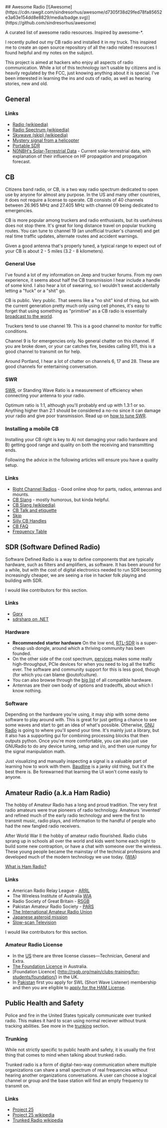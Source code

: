 <div class="github-widget" data-repo="kyleterry/awesome-radio"></div>
<script async src="https://pagead2.googlesyndication.com/pagead/js/adsbygoogle.js"></script><ins class="adsbygoogle" style="display:block" data-ad-client="ca-pub-6890694312814945" data-ad-slot="5473692530" data-ad-format="auto"  data-full-width-responsive="true"></ins><script>(adsbygoogle = window.adsbygoogle || []).push({});</script>
## Awesome Radio [![Awesome](https://cdn.rawgit.com/sindresorhus/awesome/d7305f38d29fed78fa85652e3a63e154dd8e8829/media/badge.svg)](https://github.com/sindresorhus/awesome)

A curated list of awesome radio resources. Inspired by awesome-*.

I recently pulled out my CB radio and installed it in my truck. This inspired me
to create an open source repository of all the radio related resources I found
helpful and my notes on the subject.

This project is aimed at hackers who enjoy all aspects of radio communication.
While a lot of this technology isn't usable by citizens and is heavily regulated
by the FCC, just knowing anything about it is special. I've been interested in
learning the ins and outs of radio, as well as hearing stories, new and old.

## General

### Links

* [Radio (wikipedia)](http://en.wikipedia.org/wiki/Radio)
* [Radio Spectrum (wikipedia)](http://en.wikipedia.org/wiki/Radio_spectrum)
* [Skywave (skip) (wikipedia)](http://en.wikipedia.org/wiki/Skywave)
* [Mystery signal from a
  helicopter](http://www.windytan.com/2014/02/mystery-signal-from-helicopter.html)
* [Portable SDR](http://hackaday.io/project/1538-PortableSDR)
* [N0NBH's Solar-Terrestrial Data](http://www.hamqsl.com/solar2.html) - Current
solar-terrestrial data, with explanation of their influence on HF propagation
and propagation forecast.

## CB

Citizens band radio, or CB, is a two way radio spectrum dedicated to open use by
anyone for almost any purpose. In the US and many other countries, it
does not require a license to operate. CB consists of 40 channels between 26.965
MHz and 27.405 MHz with channel 09 being dedicated to emergencies.

CB is more popular among truckers and radio enthusiasts, but its usefulness
does not stop there. It's great for long distance travel on popular trucking
routes. You can tune to channel 19 (an unofficial trucker's channel) and get
real time traffic updates, alternate routes and accident warnings.

Given a good antenna that's properly tuned, a typical range to expect out of
your CB is about 2 - 5 miles (3.2 - 8 kilometers).

### General Use

I've found a lot of my information on Jeep and trucker forums. From my own
experience, it seems about half the CB transmission I hear include a handle of
some kind. I also hear a lot of swearing, so I wouldn't sweat accidentally
letting a "fuck" or a "shit" go.

CB is public. Very public. That seems like a "no shit" kind of thing, but with
the current generation pretty much only using cell phones, it's easy to forget
that using something as "primitive" as a CB radio is essentially [broadcast to
the world](http://en.wikipedia.org/wiki/Citizens_band_radio#Working_skip).

Truckers tend to use channel 19. This is a good channel to monitor for traffic
conditions.

Channel 9 is for emergencies only. No general chatter on this channel. If you
are broke down, or your car catches fire, besides calling 911, this is a good
channel to transmit on for help.

Around Portland, I hear a lot of chatter on channels 6, 17 and 28. These are
good channels for entertaining conversation.

### SWR

[SWR](http://en.wikipedia.org/wiki/Standing_wave_ratio), or Standing Wave Ratio
is a measurement of efficiency when connecting your antenna to your radio.

Optimum ratio is 1:1, although you'll probably end up with 1.3:1 or so. Anything
higher than 2:1 should be considered a no-no since it can damage your radio and
give poor transmission. Read up on [how to tune
SWR](http://www.rightchannelradios.com/tuning-cb-antenna-adjusting-swr).

### Installing a mobile CB

Installing your CB right is key to A) not damaging your radio hardware and B)
getting good range and quality on both the receiving and transmitting ends.

Following the advice in the following articles will ensure you have a quality
setup.

### Links

* [Right Channel Radios](http://www.rightchannelradios.com/) - Good online shop
for parts, radios, antennas and mounts.
* [CB Slang](http://www.cbslang.com/) - mostly humorous, but kinda helpful.
* [CB Slang (wikipedia)](http://en.wikipedia.org/wiki/List_of_CB_slang)
* [CB Talk and etiquette](http://www.jeepforum.com/forum/f8/cb-radio-etiquette-jeep-trail-1169815/)
* [Skip](http://cbradiomagazine.com/Articles/How%20to%20Shoot%20Skip.htm)
* [Silly CB Handles](http://www.somethingawful.com/news/cb-handles/)
* [CB FAQ](http://www.advancedspecialties.net/cb-radio-faq.htm)
* [Frequency Table](http://www.radioreference.com/apps/db/?aid=7731)

## SDR (Software Defined Radio)

Software Defined Radio is a way to define components that are typically
hardware, such as filters and amplifiers, as software. It has been around for a
while, but with the cost of digital electronics needed to run SDR becoming
increasingly cheaper, we are seeing a rise in hacker folk playing and building
with SDR.

I would like contributors for this section.

### Links

* [Gqrx](http://gqrx.dk/)
* [sdrsharp on .NET](http://sdrsharp.com)

### Hardware
* __Recommended starter hardware__ On the low end,
  [RTL-SDR](http://sdr.osmocom.org/trac/wiki/rtl-sdr) is a super-cheap usb
  dongle, around which a thriving community has been founded.
* On the other side of the cost spectrum, [pervices](http://www.pervices.com/)
  makes some really high-throughput, PCIe devices for when you need to log all
  the traffic ever. The software and community support for this is less good,
  though (for which you can blame @outofculture).
* You can also browse through the [big
  list](https://gnuradio.org/redmine/projects/gnuradio/wiki/Hardware) of all
  compatible hardware.
* Antennas are their own body of options and tradeoffs, about which I know
  nothing.

### Software
Depending on the hardware you're using, it may ship with some demo software to
play around with. This is great for just getting a chance to see some waves and
start to get an idea of what's possible. Otherwise, [GNU
Radio](https://gnuradio.org/redmine/) is going to where you'll spend your time.
It's mainly just a library, but it also has a supporting gui for combining
processing blocks that then outputs python. Once you're more comfortable, you
can also just use GNURadio to do any device tuning, setup and i/o, and then use
numpy for the signal manipulation math.

Just visualizing and manually inspecting a signal is a valuable part of learning
how to work with them. [Baudline](http://www.baudline.com/) is a janky old
thing, but it's the best there is. Be forewarned that learning the UI won't come
easily to anyone.

## Amateur Radio (a.k.a Ham Radio)

The hobby of Amateur Radio has a long and proud tradition. The very first radio
amateurs were true pioneers of radio technology. Amateurs 'invented' and refined
much of the early radio technology and were the first to transmit music, radio
plays, and information to the handful of people who had the new fangled radio
receivers.

After World War II the hobby of amateur radio flourished. Radio clubs sprang up
in schools all over the world and kids went home each night to build some new
contraption, or have a chat with someone over the wireless. These young people
became the mainstay of the technical professions and developed much of the
modern technology we use today.
([WIA](http://www.wia.org.au/licenses/foundation/about/))

[What is Ham Radio?](http://www.arrl.org/what-is-ham-radio)

### Links

* American Radio Relay League - [ARRL](http://www.arrl.org/)
* The Wireless Institute of Australia [WIA](http://www.wia.org.au/)
* Radio Society of Great Britain - [RSGB](http://rsgb.org/)
* Pakistan Amateur Radio Society - [PARS](http://www.pakhams.com/)
* [The International Amateur Radio Union](http://www.iaru.org/)
* [Japanese asteroid mission](http://www.arrl.org/news/amateur-radio-transponder-will-accompany-japanese-asteroid-mission-into-deep-space)
* [Slow-scan Television](https://en.wikipedia.org/wiki/Slow-scan_television)

I would like contributors for this section.

### Amateur Radio License

* In the [US](http://www.arrl.org/getting-licensed) there are three license
  classes—Technician, General and Extra.
* [The Foundation Licence](http://www.wia.org.au/licenses/foundation/about/) in
  Australia.
* [Foundation Licence]
  (http://rsgb.org/main/clubs-training/for-students/foundation/) in the UK.
* In
  [Pakistan](http://www.pakhams.com/index.php?option=com_content&view=article&id=75&Itemid=92)
  first you apply for SWL (Short Wave Listener) membership and then you are
  eligible to [apply for the HAM
  License](http://www.pta.gov.pk/index.php?option=com_content&view=article&id=466%3Aamateur-wireless-license&catid=138%3Aguidelines&Itemid=349).

## Public Health and Safety

Police and fire in the United States typically communicate over trunked radio.
This makes it hard to scan using normal reciever without trunk tracking
abilities. See more in the [trunking](#trunking) section.

### Trunking

While not strictly specific to public health and safety, it is usually the first
thing that comes to mind when talking about trunked radio.

Trunked radio is a form of digital-two-way communication where multiple
organizations can share a small spectrum of real frequencies without hearing
another organizations conversations. A user can choose a logical channel or
group and the base station will find an empty frequency to transmit on.

### Links

* [Project 25](http://www.project25.org/)
* [Project 25 wikipedia](http://en.wikipedia.org/wiki/Project_25)
* [Trunked Radio wikipedia](http://en.wikipedia.org/wiki/Trunked_radio_system)